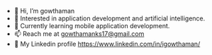 - 👋 Hi, I’m gowthaman
- 👀 Interested in application development and artificial intelligence.
- 🌱 Currently learning mobile application development.
- 📫 Reach me at gowthamanks17@gmail.com
- 🔗 My Linkedin profile https://www.linkedin.com/in/igowthaman/

<!---
igowthaman/igowthaman is a ✨ special ✨ repository because its `README.md` (this file) appears on your GitHub profile.
You can click the Preview link to take a look at your changes.
--->
